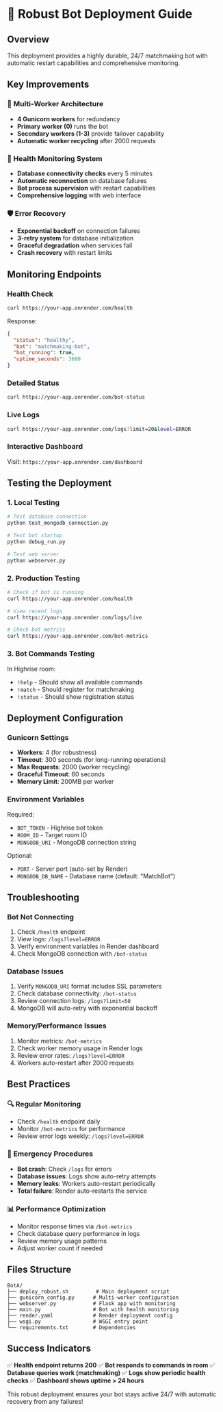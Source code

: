 # 🚀 Robust Bot Deployment Guide

## Overview
This deployment provides a highly durable, 24/7 matchmaking bot with automatic restart capabilities and comprehensive monitoring.

## Key Improvements

### 🔄 Multi-Worker Architecture
- **4 Gunicorn workers** for redundancy
- **Primary worker (0)** runs the bot
- **Secondary workers (1-3)** provide failover capability
- **Automatic worker recycling** after 2000 requests

### 💊 Health Monitoring System
- **Database connectivity checks** every 5 minutes
- **Automatic reconnection** on database failures
- **Bot process supervision** with restart capabilities
- **Comprehensive logging** with web interface

### 🛡️ Error Recovery
- **Exponential backoff** on connection failures
- **3-retry system** for database initialization
- **Graceful degradation** when services fail
- **Crash recovery** with restart limits

## Monitoring Endpoints

### Health Check
```bash
curl https://your-app.onrender.com/health
```
Response:
```json
{
  "status": "healthy",
  "bot": "matchmaking-bot", 
  "bot_running": true,
  "uptime_seconds": 3600
}
```

### Detailed Status
```bash
curl https://your-app.onrender.com/bot-status
```

### Live Logs
```bash
curl https://your-app.onrender.com/logs?limit=20&level=ERROR
```

### Interactive Dashboard
Visit: `https://your-app.onrender.com/dashboard`

## Testing the Deployment

### 1. Local Testing
```bash
# Test database connection
python test_mongodb_connection.py

# Test bot startup
python debug_run.py

# Test web server
python webserver.py
```

### 2. Production Testing
```bash
# Check if bot is running
curl https://your-app.onrender.com/health

# View recent logs
curl https://your-app.onrender.com/logs/live

# Check bot metrics
curl https://your-app.onrender.com/bot-metrics
```

### 3. Bot Commands Testing
In Highrise room:
- `!help` - Should show all available commands
- `!match` - Should register for matchmaking
- `!status` - Should show registration status

## Deployment Configuration

### Gunicorn Settings
- **Workers**: 4 (for robustness)
- **Timeout**: 300 seconds (for long-running operations)
- **Max Requests**: 2000 (worker recycling)
- **Graceful Timeout**: 60 seconds
- **Memory Limit**: 200MB per worker

### Environment Variables
Required:
- `BOT_TOKEN` - Highrise bot token
- `ROOM_ID` - Target room ID
- `MONGODB_URI` - MongoDB connection string

Optional:
- `PORT` - Server port (auto-set by Render)
- `MONGODB_DB_NAME` - Database name (default: "MatchBot")

## Troubleshooting

### Bot Not Connecting
1. Check `/health` endpoint
2. View logs: `/logs?level=ERROR`
3. Verify environment variables in Render dashboard
4. Check MongoDB connection with `/bot-status`

### Database Issues
1. Verify `MONGODB_URI` format includes SSL parameters
2. Check database connectivity: `/bot-status`
3. Review connection logs: `/logs?limit=50`
4. MongoDB will auto-retry with exponential backoff

### Memory/Performance Issues
1. Monitor metrics: `/bot-metrics`
2. Check worker memory usage in Render logs
3. Review error rates: `/logs?level=ERROR`
4. Workers auto-restart after 2000 requests

## Best Practices

### 🔍 Regular Monitoring
- Check `/health` endpoint daily
- Monitor `/bot-metrics` for performance
- Review error logs weekly: `/logs?level=ERROR`

### 🚨 Emergency Procedures
- **Bot crash**: Check `/logs` for errors
- **Database issues**: Logs show auto-retry attempts
- **Memory leaks**: Workers auto-restart periodically
- **Total failure**: Render auto-restarts the service

### 📊 Performance Optimization
- Monitor response times via `/bot-metrics`
- Check database query performance in logs
- Review memory usage patterns
- Adjust worker count if needed

## Files Structure
```
BotA/
├── deploy_robust.sh         # Main deployment script
├── gunicorn_config.py      # Multi-worker configuration
├── webserver.py            # Flask app with monitoring
├── main.py                 # Bot with health monitoring
├── render.yaml             # Render deployment config
├── wsgi.py                 # WSGI entry point
└── requirements.txt        # Dependencies
```

## Success Indicators
✅ **Health endpoint returns 200**
✅ **Bot responds to commands in room**
✅ **Database queries work (matchmaking)**
✅ **Logs show periodic health checks**
✅ **Dashboard shows uptime > 24 hours**

This robust deployment ensures your bot stays active 24/7 with automatic recovery from any failures!